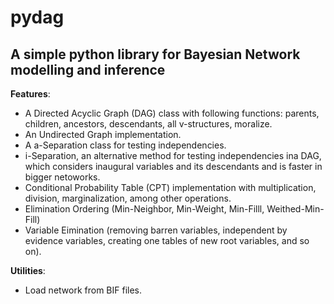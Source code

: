 # pydag
## A simple python library for Bayesian Network modelling and inference

**Features**:
   * A Directed Acyclic Graph (DAG) class with following functions: parents, children, ancestors, descendants, all v-structures, moralize.
   * An Undirected Graph implementation.
   * A a-Separation class for testing independencies.
   * i-Separation, an alternative method for testing independencies ina  DAG, which considers inaugural variables and its descendants and is faster in bigger netoworks.
   * Conditional Probability Table (CPT) implementation with multiplication, division, marginalization, among other operations.
   * Elimination Ordering (Min-Neighbor, Min-Weight, Min-Filll, Weithed-Min-Fill)
   * Variable Eimination (removing barren variables, independent by evidence variables, creating one tables of new root variables, and so on).

**Utilities**:
   * Load network from BIF files.
